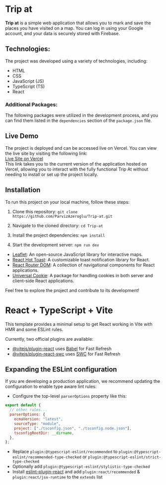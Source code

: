 # Trip at

**Trip at** is a simple web application that allows you to mark and save the places you have visited on a map. You can log in using your Google account, and your data is securely stored with Firebase.

## Technologies:

The project was developed using a variety of technologies, including:

- HTML
- CSS
- JavaScript (JS)
- TypeScript (TS)
- React

### Additional Packages:

The following packages were utilized in the development process, and you can find them listed in the `dependencies` section of the `package.json` file.

## Live Demo

The project is deployed and can be accessed live on Vercel. You can view the live site by visiting the following link:  
[Live Site on Vercel](https://trip-at.vercel.app/)  
This link takes you to the current version of the application hosted on Vercel, allowing you to interact with the fully functional Trip At without needing to install or set up the project locally.

## Installation

To run this project on your local machine, follow these steps:

1. Clone this repository:
   `git clone https://github.com/ParvizAzeroglu/Trip-at.git`

2. Navigate to the cloned directory:
   `cd Trip-at`

3. Install the project dependencies:
   `npm install`

4. Start the development server:
   `npm run dev`

- [Leaflet](https://leafletjs.com/): An open-source JavaScript library for interactive maps.
- [React Hot Toast](https://react-hot-toast.com/): A customizable toast notification library for React.
- [React Router DOM](https://reactrouter.com/): A collection of navigational components for React applications.
- [Universal Cookie](https://www.npmjs.com/package/universal-cookie): A package for handling cookies in both server and client-side React applications.

Feel free to explore the project and contribute to its development!

# React + TypeScript + Vite

This template provides a minimal setup to get React working in Vite with HMR and some ESLint rules.

Currently, two official plugins are available:

- [@vitejs/plugin-react](https://github.com/vitejs/vite-plugin-react/blob/main/packages/plugin-react/README.md) uses [Babel](https://babeljs.io/) for Fast Refresh
- [@vitejs/plugin-react-swc](https://github.com/vitejs/vite-plugin-react-swc) uses [SWC](https://swc.rs/) for Fast Refresh

## Expanding the ESLint configuration

If you are developing a production application, we recommend updating the configuration to enable type aware lint rules:

- Configure the top-level `parserOptions` property like this:

```js
export default {
  // other rules...
  parserOptions: {
    ecmaVersion: "latest",
    sourceType: "module",
    project: ["./tsconfig.json", "./tsconfig.node.json"],
    tsconfigRootDir: __dirname,
  },
};
```

- Replace `plugin:@typescript-eslint/recommended` to `plugin:@typescript-eslint/recommended-type-checked` or `plugin:@typescript-eslint/strict-type-checked`
- Optionally add `plugin:@typescript-eslint/stylistic-type-checked`
- Install [eslint-plugin-react](https://github.com/jsx-eslint/eslint-plugin-react) and add `plugin:react/recommended` & `plugin:react/jsx-runtime` to the `extends` list

